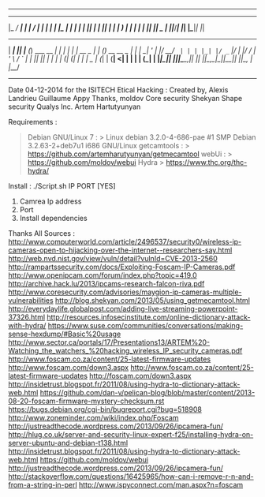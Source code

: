 **********************************************************************
 ___ ____ ___ _____ _____ ____ _   _ 
|_ _/ ___|_ _|_   _| ____/ ___| | | |
 | |\___ \| |  | | |  _|| |   | |_| |
 | | ___) | |  | | | |__| |___|  _  |
|___|____/___| |_| |_____\____|_| |_|
                                     
 _____ _   _     _           _   _   _            _    _             
| ____| |_| |__ (_) ___ __ _| | | | | | __ _  ___| | _(_)_ __   __ _ 
|  _| | __| '_ \| |/ __/ _` | | | |_| |/ _` |/ __| |/ / | '_ \ / _` |
| |___| |_| | | | | (_| (_| | | |  _  | (_| | (__|   <| | | | | (_| |
|_____|\__|_| |_|_|\___\__,_|_| |_| |_|\__,_|\___|_|\_\_|_| |_|\__, |
                                                               |___/ 
**********************************************************************

Date 04-12-2014 for the ISITECH Etical Hacking :
Created by,
	Alexis Landrieu
	Guillaume Appy
Thanks, 
	moldov
	Core security
	Shekyan
	Shape security
	Qualys Inc.
	Artem Hartutyunyan

Requirements :
   > Debian GNU/Linux 7 :
	> Linux debian 3.2.0-4-686-pae #1 SMP Debian 3.2.63-2+deb7u1 i686 GNU/Linux
   > getcamtools :
	> https://github.com/artemharutyunyan/getmecamtool
   > webUi : 
	> https://github.com/moldov/webui
   > Hydra
	> https://www.thc.org/thc-hydra/


Install :
./Script.sh IP PORT [YES]

1. Camrea Ip address 
2. Port
3. Install dependencies

Thanks All Sources :
	<http://www.computerworld.com/article/2496537/security0/wireless-ip-cameras-open-to-hijacking-over-the-internet--researchers-say.html>
	<http://web.nvd.nist.gov/view/vuln/detail?vulnId=CVE-2013-2560>
	<http://rampartssecurity.com/docs/Exploiting-Foscam-IP-Cameras.pdf>
	<http://www.openipcam.com/forum/index.php?topic=419.0>
	<http://archive.hack.lu/2013/ipcams-research-falcon-riva.pdf>
	<http://www.coresecurity.com/advisories/maygion-ip-cameras-multiple-vulnerabilities>
	<http://blog.shekyan.com/2013/05/using_getmecamtool.html>
	<http://everydaylife.globalpost.com/adding-live-streaming-powerpoint-37326.html>
	<http://resources.infosecinstitute.com/online-dictionary-attack-with-hydra/>
	<https://www.suse.com/communities/conversations/making-sense-hexdump/#Basic%20usage>
	<http://www.sector.ca/portals/17/Presentations13/ARTEM%20-Watching_the_watchers_%20hacking_wireless_IP_security_cameras.pdf>
	<http://www.foscam.co.za/content/25-latest-firmware-updates>
	<http://www.foscam.com/down3.aspx>
	<http://www.foscam.co.za/content/25-latest-firmware-updates>
	<http://foscam.com/down3.aspx>
	<http://insidetrust.blogspot.fr/2011/08/using-hydra-to-dictionary-attack-web.html>
	<https://github.com/dan-v/pelican-blog/blob/master/content/2013-08-20-foscam-firmware-mystery-checksum.rst>
	<https://bugs.debian.org/cgi-bin/bugreport.cgi?bug=518908>
	<http://www.zoneminder.com/wiki/index.php/Foscam>
	<http://justreadthecode.wordpress.com/2013/09/26/ipcamera-fun/>
	<http://hlug.co.uk/server-and-security-linux-expert-f25/installing-hydra-on-server-ubuntu-and-debian-t138.html>
	<http://insidetrust.blogspot.fr/2011/08/using-hydra-to-dictionary-attack-web.html>
	<https://github.com/moldov/webui>
	<http://justreadthecode.wordpress.com/2013/09/26/ipcamera-fun/>
	<http://stackoverflow.com/questions/16425965/how-can-i-remove-r-n-and-from-a-string-in-perl>
	<http://www.ispyconnect.com/man.aspx?n=foscam>
